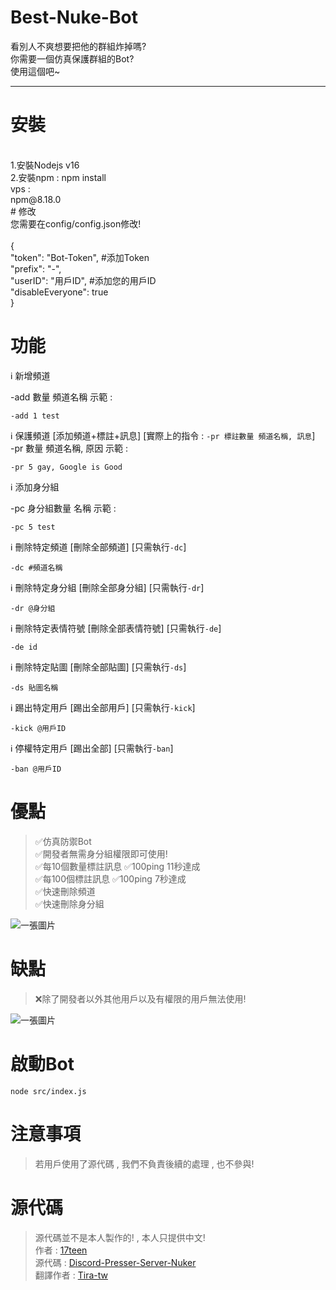 # Best-Nuke-Bot
看別人不爽想要把他的群組炸掉嗎? <br>
你需要一個仿真保護群組的Bot? <br>
使用這個吧~ <br>
<hr>

# 安裝
<br>
1.安裝Nodejs v16 <br>
2.安裝npm :
npm install <br>
vps : <br>
npm@8.18.0 <br>
# 修改
<br>
您需要在config/config.json修改! <br>
<br>
{ <br>
    "token": "Bot-Token", #添加Token <br>
    "prefix": "-", <br> 
    "userID": "用戶ID",  #添加您的用戶ID <br>
    "disableEveryone": true <br>
} <br>

# 功能

ℹ️ 新增頻道 <br>

-add 數量 頻道名稱 示範 : 
```
-add 1 test
```
ℹ️ 保護頻道 [添加頻道+標註+訊息] [實際上的指令 : `-pr 標註數量 頻道名稱, 訊息`] <br>
-pr 數量 頻道名稱, 原因 示範 : 
```
-pr 5 gay, Google is Good
```
ℹ️ 添加身分組 <br>

-pc 身分組數量 名稱 示範 : 
```
-pc 5 test
```
ℹ️ 刪除特定頻道 [刪除全部頻道] [只需執行`-dc`]<br>
```
-dc #頻道名稱  
```
ℹ️ 刪除特定身分組 [刪除全部身分組] [只需執行`-dr`] <br>
```
-dr @身分組
```
ℹ️ 刪除特定表情符號 [刪除全部表情符號] [只需執行`-de`] <br>
```
-de id
```
ℹ️ 刪除特定貼圖 [刪除全部貼圖] [只需執行`-ds`] <br>
```
-ds 貼圖名稱
```
ℹ️ 踢出特定用戶 [踢出全部用戶] [只需執行`-kick`] <br>
```
-kick @用戶ID
```
ℹ️ 停權特定用戶 [踢出全部] [只需執行`-ban`] <br>
```
-ban @用戶ID
```
# 優點
> ✅仿真防禦Bot <br>
> ✅開發者無需身分組權限即可使用! <br>
> ✅每10個數量標註訊息 ✅100ping 11秒達成 <br>
> ✅每100個標註訊息    ✅100ping 7秒達成 <br>
> ✅快速刪除頻道 <br>
> ✅快速刪除身分組 <br>
<img src="https://cdn.discordapp.com/attachments/1009999160168161371/1009999328737239050/nuke_1.png" with="600" heigh="400" alt="一張圖片">
<br>

# 缺點

> ❌除了開發者以外其他用戶以及有權限的用戶無法使用! <br>
<img src="https://cdn.discordapp.com/attachments/1009999160168161371/1009999335406194718/help_2.png" with="600" heigh="400" alt="一張圖片">

# 啟動Bot

```
node src/index.js
```

# 注意事項

> 若用戶使用了源代碼 , 我們不負責後續的處理 , 也不參與! <br>

# 源代碼

> 源代碼並不是本人製作的! , 本人只提供中文! <br>
> 作者 : [17teen](https://github.com/17teen) <br>
> 源代碼 : [Discord-Presser-Server-Nuker](https://github.com/17teen/Discord-Presser-Server-Nuker) <br>
> 翻譯作者 : [Tira-tw](https://github.com/Tira-tw)

